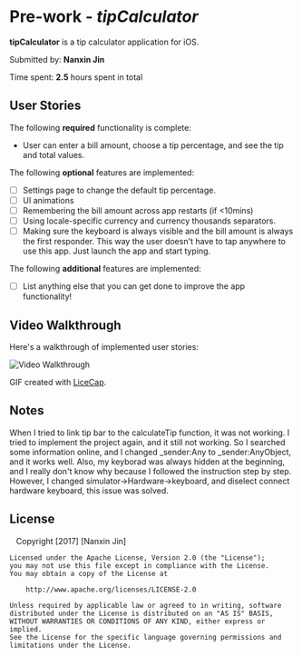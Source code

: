# Pre-work - *tipCalculator*

**tipCalculator** is a tip calculator application for iOS.

Submitted by: **Nanxin Jin**

Time spent: **2.5** hours spent in total

## User Stories

The following **required** functionality is complete:

*  User can enter a bill amount, choose a tip percentage, and see the tip and total values.

The following **optional** features are implemented:
* [ ] Settings page to change the default tip percentage.
* [ ] UI animations
* [ ] Remembering the bill amount across app restarts (if <10mins)
* [ ] Using locale-specific currency and currency thousands separators.
* [ ] Making sure the keyboard is always visible and the bill amount is always the first responder. This way the user doesn't have to tap anywhere to use this app. Just launch the app and start typing.

The following **additional** features are implemented:

- [ ] List anything else that you can get done to improve the app functionality!

## Video Walkthrough 

Here's a walkthrough of implemented user stories:

<img src='http://imgur.com/sUH8X0Q.gif' title='tipCalculator WalkThrough' width='' alt='Video Walkthrough' />

GIF created with [LiceCap](http://www.cockos.com/licecap/).

## Notes

When I tried to link tip bar to the calculateTip function, it was not working. I tried to implement the project again, and it still not working. So I searched some information online, and I changed _sender:Any to _sender:AnyObject, and it works well. Also, my keyborad was always hidden at the beginning, and I really don't know why because I followed the instruction step by step. However, I changed simulator->Hardware->keyboard, and diselect connect hardware keyboard, this issue was solved.

## License

    Copyright [2017] [Nanxin Jin]

    Licensed under the Apache License, Version 2.0 (the "License");
    you may not use this file except in compliance with the License.
    You may obtain a copy of the License at

        http://www.apache.org/licenses/LICENSE-2.0

    Unless required by applicable law or agreed to in writing, software
    distributed under the License is distributed on an "AS IS" BASIS,
    WITHOUT WARRANTIES OR CONDITIONS OF ANY KIND, either express or implied.
    See the License for the specific language governing permissions and
    limitations under the License.
